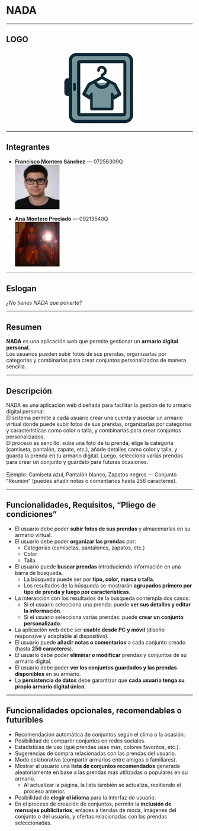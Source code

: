 # NADA

---

## LOGO  
<p align="center">
  <img src="src/images/logo.png" alt="Logo NADA" width="200"/>
</p>

---

## Integrantes
- **Francisco Montero Sánchez** — 07256309Q  
  <img src="src/images/francisco.jpg" alt="Foto Francisco" width="120"/>

- **Ana Montero Preciado** — 09213540Q  
  <img src="src/images/ana.jpg" alt="Foto Ana" width="120"/>
---

## Eslogan    
*¿No tienes NADA que ponerte?* 

---

## Resumen

**NADA** es una aplicación web que permite gestionar un **armario digital personal**.  
Los usuarios pueden subir fotos de sus prendas, organizarlas por categorías y combinarlas para crear conjuntos personalizados de manera sencilla.

---

## Descripción  
NADA es una aplicación web diseñada para facilitar la gestión de tu armario digital personal. <br>
El sistema permite a cada usuario crear una cuenta y asociar un armario virtual donde puede subir fotos de sus prendas, organizarlas por categorías y características como color o talla, y combinarlas para crear conjuntos personalizados.<br>
El proceso es sencillo: sube una foto de tu prenda, elige la categoría (camiseta, pantalón, zapato, etc.), añade detalles como color y talla, y guarda la prenda en tu armario digital. Luego, selecciona varias prendas para crear un conjunto y guárdalo para futuras ocasiones.<br><br>
Ejemplo: Camiseta azul, Pantalón blanco, Zapatos negros — Conjunto “Reunión” (puedes añadir notas o comentarios hasta 256 caracteres).

---

## Funcionalidades, Requisitos, “Pliego de condiciones”  
- El usuario debe poder **subir fotos de sus prendas** y almacenarlas en su armario virtual.
- El usuario debe poder **organizar las prendas** por:
    - Categorías (camisetas, pantalones, zapatos, etc.)
    - Color
    - Talla
- El usuario puede **buscar prendas** introduciendo información en una barra de búsqueda.
    - La búsqueda puede ser por **tipo, color, marca o talla**.
    - Los resultados de la búsqueda se mostrarán **agrupados primero por tipo de prenda y luego por características**.
- La interacción con los resultados de la búsqueda contempla dos casos:
    - Si el usuario selecciona una prenda: puede **ver sus detalles y editar la información**.
    - Si el usuario selecciona varias prendas: puede **crear un conjunto personalizado**.
- La aplicación web debe ser **usable desde PC y móvil** (diseño responsive y adaptable al dispositivo).
- El usuario puede **añadir notas o comentarios** a cada conjunto creado (hasta **256 caracteres**).
- El usuario debe poder **eliminar o modificar** prendas y conjuntos de su armario digital.
- El usuario debe poder **ver los conjuntos guardados y las prendas disponibles** en su armario.
- La **persistencia de datos** debe garantizar que **cada usuario tenga su propio armario digital único**.

---

## Funcionalidades opcionales, recomendables o futuribles
- Recomendación automática de conjuntos según el clima o la ocasión.
- Posibilidad de compartir conjuntos en redes sociales.
- Estadísticas de uso (qué prendas usas más, colores favoritos, etc.).
- Sugerencias de compra relacionadas con las prendas del usuario.
- Modo colaborativo (compartir armarios entre amigos o familiares).
- Mostrar al usuario una **lista de conjuntos recomendados** generada aleatoriamente en base a las prendas más utilizadas o populares en su armario.
    - Al actualizar la página, la lista también se actualiza, repitiendo el proceso anterior.
- Posibilidad de **elegir el idioma** para la interfaz de usuario.
- En el proceso de creación de conjuntos, permitir la **inclusión de mensajes publicitarios**, enlaces a tiendas de moda, imágenes del conjunto o del usuario, y ofertas relacionadas con las prendas seleccionadas.

<!--
# mirame a ver que te parece poner esto:

# Armario Virtual — Detalles Técnicos

---

## Tecnologías Utilizadas
- **Backend**: Java con Spring Boot.
- **Frontend**: *(por definir, ej. React, Angular o Thymeleaf)*.
- **Base de Datos**: MySQL (con soporte inicial en memoria mediante H2, según la asignatura).
- **Almacenamiento de Imágenes**: Por definir (posible servicio externo o sistema de ficheros).
- **Control de Versiones**: Git y GitHub.
- **Gestión de Dependencias y Build**: Maven.

---

## Estructura del Proyecto
- `src/main/java`: Código fuente de la aplicación.
- `src/main/resources`: Recursos estáticos y archivos de configuración.
- `src/test/java`: Pruebas unitarias e integración.
- `pom.xml`: Configuración de Maven.
- `README.md`: Documentación principal del proyecto.
- `docs/`: Documentación adicional y guías de usuario.
- `config/`: Configuraciones específicas por entorno.
- `scripts/`: Scripts de automatización.
- `lib/`: Librerías externas.
- `logs/`: Archivos de registro de la aplicación.
- `build/`: Archivos generados en el proceso de construcción.

---

## Autores
- **Ana Montero Preciado** — [GitHub](https://github.com/amonterooq)
- **Francisco Montero Sánchez** — [GitHub](https://github.com/fmonteroi)  
-->

